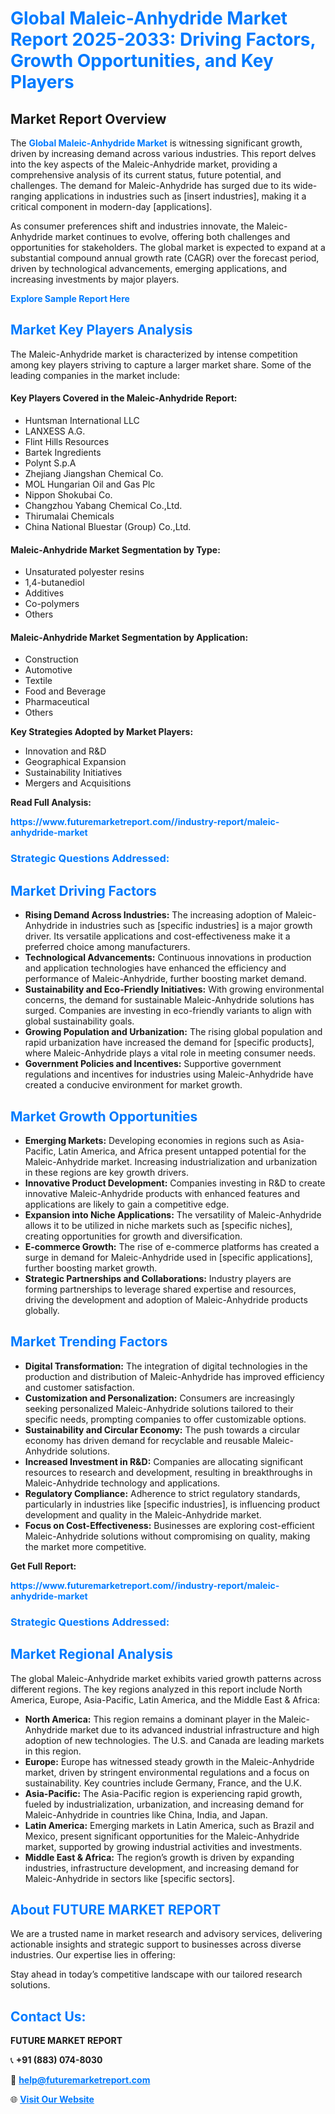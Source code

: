 <h1 style="color: #007BFF;">Global Maleic-Anhydride Market Report 2025-2033: Driving Factors, Growth Opportunities, and Key Players</h1>

<section id="overview">
<h2>Market Report Overview</h2>
<p>The <a href="https://www.futuremarketreport.com//industry-report/maleic-anhydride-market" style="color: #007BFF; text-decoration: none;"><strong>Global Maleic-Anhydride Market</strong></a> is witnessing significant growth, driven by increasing demand across various industries. This report delves into the key aspects of the Maleic-Anhydride market, providing a comprehensive analysis of its current status, future potential, and challenges. The demand for Maleic-Anhydride has surged due to its wide-ranging applications in industries such as [insert industries], making it a critical component in modern-day [applications].</p>
<p>As consumer preferences shift and industries innovate, the Maleic-Anhydride market continues to evolve, offering both challenges and opportunities for stakeholders. The global market is expected to expand at a substantial compound annual growth rate (CAGR) over the forecast period, driven by technological advancements, emerging applications, and increasing investments by major players.</p>
</section>

<section id="overview">
<p><a href="https://www.futuremarketreport.com//request-sample/reportId=60624" style="color: #007BFF; text-decoration: none;"><strong>Explore Sample Report Here</strong></a></p>
</section>

<section id="key-players">
<h2 style="color: #007BFF;">Market Key Players Analysis</h2>
<p>The Maleic-Anhydride market is characterized by intense competition among key players striving to capture a larger market share. Some of the leading companies in the market include:</p>
<h4>Key Players Covered in the Maleic-Anhydride Report:</h4>
<ul><li>Huntsman International LLC</li><li>LANXESS A.G.</li><li>Flint Hills Resources</li><li>Bartek Ingredients</li><li>Polynt S.p.A</li><li>Zhejiang Jiangshan Chemical Co.</li><li>MOL Hungarian Oil and Gas Plc</li><li>Nippon Shokubai Co.</li><li>Changzhou Yabang Chemical Co.,Ltd.</li><li>Thirumalai Chemicals</li><li>China National Bluestar (Group) Co.,Ltd.</li></ul>
<h4>Maleic-Anhydride Market Segmentation by Type:</h4>
<ul><li>Unsaturated polyester resins</li><li>1,4-butanediol</li><li>Additives</li><li>Co-polymers</li><li>Others</li></ul>

<h4>Maleic-Anhydride Market Segmentation by Application:</h4>
<ul><li>Construction</li><li>Automotive</li><li>Textile</li><li>Food and Beverage</li><li>Pharmaceutical</li><li>Others</li></ul>
<p><strong>Key Strategies Adopted by Market Players:</strong></p>
<ul>
<li>Innovation and R&D</li>
<li>Geographical Expansion</li>
<li>Sustainability Initiatives</li>
<li>Mergers and Acquisitions</li>
</ul>
</section>

<section>
<p><strong>Read Full Analysis: </strong></p><a href="https://www.futuremarketreport.com//industry-report/maleic-anhydride-market" style="color: #007BFF; text-decoration: none;"><strong>https://www.futuremarketreport.com//industry-report/maleic-anhydride-market</strong></a>
<h3 style="color: #007BFF;">Strategic Questions Addressed:</h3>
</section>

<section id="driving-factors">
<h2 style="color: #007BFF;">Market Driving Factors</h2>
<ul>
<li><strong>Rising Demand Across Industries:</strong> The increasing adoption of Maleic-Anhydride in industries such as [specific industries] is a major growth driver. Its versatile applications and cost-effectiveness make it a preferred choice among manufacturers.</li>
<li><strong>Technological Advancements:</strong> Continuous innovations in production and application technologies have enhanced the efficiency and performance of Maleic-Anhydride, further boosting market demand.</li>
<li><strong>Sustainability and Eco-Friendly Initiatives:</strong> With growing environmental concerns, the demand for sustainable Maleic-Anhydride solutions has surged. Companies are investing in eco-friendly variants to align with global sustainability goals.</li>
<li><strong>Growing Population and Urbanization:</strong> The rising global population and rapid urbanization have increased the demand for [specific products], where Maleic-Anhydride plays a vital role in meeting consumer needs.</li>
<li><strong>Government Policies and Incentives:</strong> Supportive government regulations and incentives for industries using Maleic-Anhydride have created a conducive environment for market growth.</li>
</ul>
</section>

<section id="growth-opportunities">
<h2 style="color: #007BFF;">Market Growth Opportunities</h2>
<ul>
<li><strong>Emerging Markets:</strong> Developing economies in regions such as Asia-Pacific, Latin America, and Africa present untapped potential for the Maleic-Anhydride market. Increasing industrialization and urbanization in these regions are key growth drivers.</li>
<li><strong>Innovative Product Development:</strong> Companies investing in R&D to create innovative Maleic-Anhydride products with enhanced features and applications are likely to gain a competitive edge.</li>
<li><strong>Expansion into Niche Applications:</strong> The versatility of Maleic-Anhydride allows it to be utilized in niche markets such as [specific niches], creating opportunities for growth and diversification.</li>
<li><strong>E-commerce Growth:</strong> The rise of e-commerce platforms has created a surge in demand for Maleic-Anhydride used in [specific applications], further boosting market growth.</li>
<li><strong>Strategic Partnerships and Collaborations:</strong> Industry players are forming partnerships to leverage shared expertise and resources, driving the development and adoption of Maleic-Anhydride products globally.</li>
</ul>
</section>

<section id="trending-factors">
<h2 style="color: #007BFF;">Market Trending Factors</h2>
<ul>
<li><strong>Digital Transformation:</strong> The integration of digital technologies in the production and distribution of Maleic-Anhydride has improved efficiency and customer satisfaction.</li>
<li><strong>Customization and Personalization:</strong> Consumers are increasingly seeking personalized Maleic-Anhydride solutions tailored to their specific needs, prompting companies to offer customizable options.</li>
<li><strong>Sustainability and Circular Economy:</strong> The push towards a circular economy has driven demand for recyclable and reusable Maleic-Anhydride solutions.</li>
<li><strong>Increased Investment in R&D:</strong> Companies are allocating significant resources to research and development, resulting in breakthroughs in Maleic-Anhydride technology and applications.</li>
<li><strong>Regulatory Compliance:</strong> Adherence to strict regulatory standards, particularly in industries like [specific industries], is influencing product development and quality in the Maleic-Anhydride market.</li>
<li><strong>Focus on Cost-Effectiveness:</strong> Businesses are exploring cost-efficient Maleic-Anhydride solutions without compromising on quality, making the market more competitive.</li>
</ul>
</section>

<section>
<p><strong>Get Full Report: </strong></p><a href="https://www.futuremarketreport.com//industry-report/maleic-anhydride-market" style="color: #007BFF; text-decoration: none;"><strong>https://www.futuremarketreport.com//industry-report/maleic-anhydride-market</strong></a>
<h3 style="color: #007BFF;">Strategic Questions Addressed:</h3>
</section>


<section id="regional-analysis">
<h2 style="color: #007BFF;">Market Regional Analysis</h2>
<p>The global Maleic-Anhydride market exhibits varied growth patterns across different regions. The key regions analyzed in this report include North America, Europe, Asia-Pacific, Latin America, and the Middle East & Africa:</p>
<ul>
<li><strong>North America:</strong> This region remains a dominant player in the Maleic-Anhydride market due to its advanced industrial infrastructure and high adoption of new technologies. The U.S. and Canada are leading markets in this region.</li>
<li><strong>Europe:</strong> Europe has witnessed steady growth in the Maleic-Anhydride market, driven by stringent environmental regulations and a focus on sustainability. Key countries include Germany, France, and the U.K.</li>
<li><strong>Asia-Pacific:</strong> The Asia-Pacific region is experiencing rapid growth, fueled by industrialization, urbanization, and increasing demand for Maleic-Anhydride in countries like China, India, and Japan.</li>
<li><strong>Latin America:</strong> Emerging markets in Latin America, such as Brazil and Mexico, present significant opportunities for the Maleic-Anhydride market, supported by growing industrial activities and investments.</li>
<li><strong>Middle East & Africa:</strong> The region’s growth is driven by expanding industries, infrastructure development, and increasing demand for Maleic-Anhydride in sectors like [specific sectors].</li>
</ul>
</section>

<footer>
<h2 style="color: #007BFF;">About FUTURE MARKET REPORT</h2>
<p>We are a trusted name in market research and advisory services, delivering actionable insights and strategic support to businesses across diverse industries. Our expertise lies in offering:</p>

<p>Stay ahead in today’s competitive landscape with our tailored research solutions.</p>

<h2 style="color: #007BFF;">Contact Us:</h2>
<p><strong>FUTURE MARKET REPORT</strong></p>
<p>📞 <strong>+91 (883) 074-8030</strong></p>
<p>📧 <strong><a href="mailto:help@futuremarketreport.com" style="color: #007BFF;">help@futuremarketreport.com</a></strong></p>
<p>🌐 <strong><a href="https://www.futuremarketreport.com/" style="color: #007BFF;">Visit Our Website</a></strong></p>
</footer>